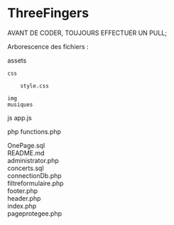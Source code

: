 # ThreeFingers

AVANT DE CODER, TOUJOURS EFFECTUER UN PULL;

Arborescence des fichiers :

assets

    css
        
        style.css

    img
    musiques

js
    app.js

php
    functions.php

OnePage.sql  
README.md  
administrator.php  
concerts.sql  
connectionDb.php  
filtreformulaire.php  
footer.php  
header.php  
index.php  
pageprotegee.php